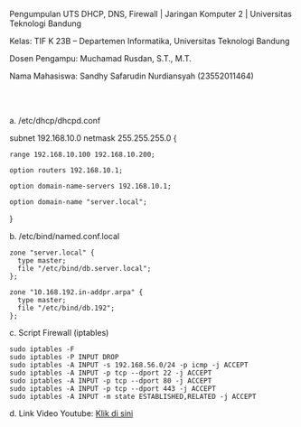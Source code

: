 Pengumpulan UTS DHCP, DNS, Firewall | Jaringan Komputer 2 | Universitas Teknologi Bandung
<br>

Kelas: TIF K 23B – Departemen Informatika, Universitas Teknologi Bandung 

Dosen Pengampu: Muchamad Rusdan, S.T., M.T. 

Nama Mahasiswa: Sandhy Safarudin Nurdiansyah (23552011464)

<br>
<br>

a. /etc/dhcp/dhcpd.conf

  subnet 192.168.10.0 netmask 255.255.255.0 {
  
    range 192.168.10.100 192.168.10.200;
    
    option routers 192.168.10.1;
    
    option domain-name-servers 192.168.10.1;
    
    option domain-name "server.local";
  }

  b. /etc/bind/named.conf.local
  
    zone "server.local" {
      type master;
      file "/etc/bind/db.server.local";
    };

    zone "10.168.192.in-addpr.arpa" {
      type master;
      file "/etc/bind/db.192";
    };

  c. Script Firewall (iptables)
  
    sudo iptables -F
    sudo iptables -P INPUT DROP
    sudo iptables -A INPUT -s 192.168.56.0/24 -p icmp -j ACCEPT
    sudo iptables -A INPUT -p tcp --dport 22 -j ACCEPT
    sudo iptables -A INPUT -p tcp --dport 80 -j ACCEPT
    sudo iptables -A INPUT -p tcp --dport 443 -j ACCEPT
    sudo iptables -A INPUT -m state ESTABLISHED,RELATED -j ACCEPT

  d. Link Video Youtube: <a href="https://youtu.be/ZePag7utyRg">Klik di sini</a>
